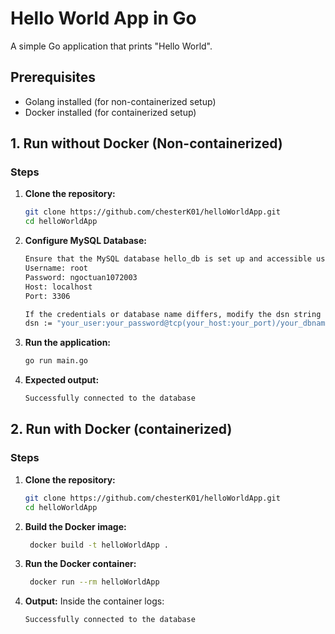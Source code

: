 # Hello World App in Go

A simple Go application that prints "Hello World".

## Prerequisites

- Golang installed (for non-containerized setup)
- Docker installed (for containerized setup)

## 1. Run without Docker (Non-containerized)

### Steps

1. **Clone the repository:**
   ```sh
   git clone https://github.com/chesterK01/helloWorldApp.git
   cd helloWorldApp
2. **Configure MySQL Database:**
   ```sh
   Ensure that the MySQL database hello_db is set up and accessible using the credentials:
   Username: root
   Password: ngoctuan1072003
   Host: localhost
   Port: 3306 

   If the credentials or database name differs, modify the dsn string in db/db.go:
   dsn := "your_user:your_password@tcp(your_host:your_port)/your_dbname"
3. **Run the application:**
   ```sh
   go run main.go
4. **Expected output:**
   ```sh
   Successfully connected to the database

## 2. Run with Docker (containerized)

### Steps

1. **Clone the repository:**
   ```sh
   git clone https://github.com/chesterK01/helloWorldApp.git
   cd helloWorldApp
2. **Build the Docker image:**
   ```sh
    docker build -t helloWorldApp .
3. **Run the Docker container:**
   ```sh
    docker run --rm helloWorldApp
4. **Output:** Inside the container logs:
   ```sh
   Successfully connected to the database